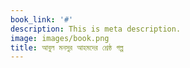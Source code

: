 ```yaml
---
book_link: '#'
description: This is meta description.
image: images/book.png
title: আবুল মনসুর আহমদের শ্রেষ্ঠ গল্প
---
```

